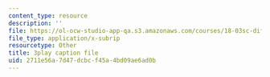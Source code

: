 ```yaml
---
content_type: resource
description: ''
file: https://ol-ocw-studio-app-qa.s3.amazonaws.com/courses/18-03sc-differential-equations-fall-2011/2711e56a7d47dcbcf45a4bd09ae6ad0b_MdzfsfBNJIw.srt
file_type: application/x-subrip
resourcetype: Other
title: 3play caption file
uid: 2711e56a-7d47-dcbc-f45a-4bd09ae6ad0b
---
```

